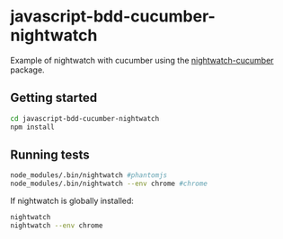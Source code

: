 # javascript-bdd-cucumber-nightwatch
Example of nightwatch with cucumber using the [nightwatch-cucumber](https://github.com/mucsi96/nightwatch-cucumber) package.

## Getting started
```bash
cd javascript-bdd-cucumber-nightwatch
npm install
```
## Running tests

```bash
node_modules/.bin/nightwatch #phantomjs 
node_modules/.bin/nightwatch --env chrome #chrome
```

If nightwatch is globally installed:
```bash
nightwatch
nightwatch --env chrome
```
